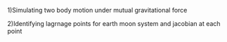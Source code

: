 1)Simulating two body motion under mutual gravitational force 

2)Identifying lagrnage points for earth moon system and jacobian at each point
